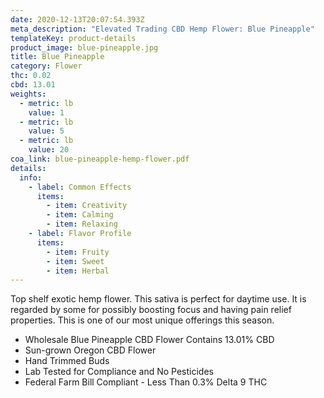 ```yaml
---
date: 2020-12-13T20:07:54.393Z
meta_description: "Elevated Trading CBD Hemp Flower: Blue Pineapple"
templateKey: product-details
product_image: blue-pineapple.jpg
title: Blue Pineapple
category: Flower
thc: 0.02
cbd: 13.01
weights:
  - metric: lb
    value: 1
  - metric: lb
    value: 5
  - metric: lb
    value: 20
coa_link: blue-pineapple-hemp-flower.pdf
details:
  info:
    - label: Common Effects
      items:
        - item: Creativity
        - item: Calming
        - item: Relaxing
    - label: Flavor Profile
      items:
        - item: Fruity
        - item: Sweet
        - item: Herbal
---
```

Top shelf exotic hemp flower. This sativa is perfect for daytime use. It is
regarded by some for possibly boosting focus and having pain relief
properties. This is one of our most unique offerings this season. 

* Wholesale Blue Pineapple CBD Flower Contains 13.01% CBD
* Sun-grown Oregon CBD Flower
* Hand Trimmed Buds
* Lab Tested for Compliance and No Pesticides
* Federal Farm Bill Compliant - Less Than 0.3% Delta 9 THC